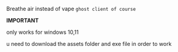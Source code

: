 Breathe air instead of vape
`ghost client of course`


**IMPORTANT**

only works for windows 10,11


u need to download the assets folder and exe file in order to work
